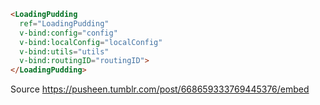 
````html
<LoadingPudding 
  ref="LoadingPudding"
  v-bind:config="config"
  v-bind:localConfig="localConfig"
  v-bind:utils="utils"
  v-bind:routingID="routingID">
</LoadingPudding>
````

Source
https://pusheen.tumblr.com/post/668659333769445376/embed